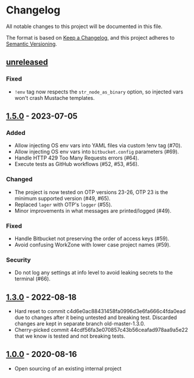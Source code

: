 # Changelog

All notable changes to this project will be documented in this file.

The format is based on [Keep a Changelog](https://keepachangelog.com/en/1.0.0/),
and this project adheres to [Semantic Versioning](https://semver.org/spec/v2.0.0.html).

## [unreleased]

### Fixed

- `!env` tag now respects the `str_node_as_binary` option, so injected vars won't crash Mustache templates.

## [1.5.0] - 2023-07-05

### Added

- Allow injecting OS env vars into YAML files via custom !env tag (#70).
- Allow injecting OS env vars into `bitbucket.config` parameters (#69).
- Handle HTTP 429 Too Many Requests errors (#64).
- Execute tests as GitHub workflows (#52, #53, #56).

### Changed

- The project is now tested on OTP versions 23-26, OTP 23 is the minimum supported version (#49, #65).
- Replaced `lager` with OTP's `logger` (#55).
- Minor improvements in what messages are printed/logged (#49).

### Fixed

- Handle Bitbucket not preserving the order of access keys (#59).
- Avoid confusing WorkZone with lower case project names (#59).

### Security

- Do not log any settings at info level to avoid leaking secrets to the terminal (#66).

## [1.3.0] - 2022-08-18

- Hard reset to commit c4d6e0ac88431458fa0996d3e6fa666c4fda0ead due to changes after it being untested and breaking test.
  Discarded changes are kept in separate branch old-master-1.3.0.
- Cherry-picked commit 44cdf56fa3e070857c43b56ceafad978aa9a5e22 that we know is tested and not breaking tests.

## [1.0.0] - 2020-08-16

- Open sourcing of an existing internal project

<!-- Markdown link dfn's -->
[unreleased]: https://github.com/klarna-incubator/bec/compare/v1.5.0...HEAD
[1.5.0]: https://github.com/klarna-incubator/bec/releases/tag/1.5.0
[1.3.0]: https://github.com/klarna-incubator/bec/releases/tag/1.3.0
[1.0.0]: https://github.com/klarna-incubator/bec/releases/tag/1.0.0
